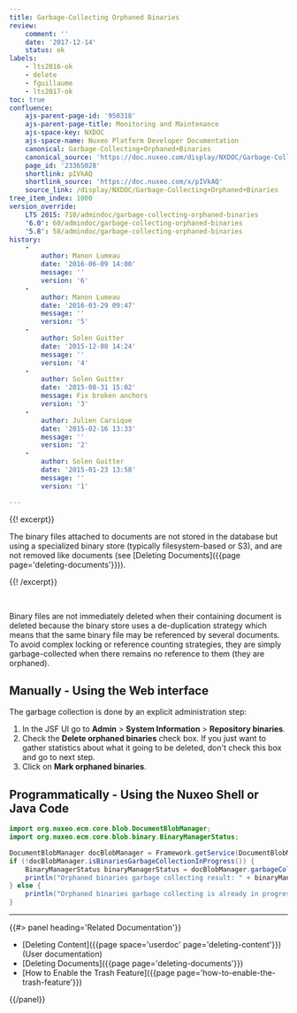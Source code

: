 ```yaml
---
title: Garbage-Collecting Orphaned Binaries
review:
    comment: ''
    date: '2017-12-14'
    status: ok
labels:
    - lts2016-ok
    - delete
    - fguillaume
    - lts2017-ok
toc: true
confluence:
    ajs-parent-page-id: '950318'
    ajs-parent-page-title: Monitoring and Maintenance
    ajs-space-key: NXDOC
    ajs-space-name: Nuxeo Platform Developer Documentation
    canonical: Garbage-Collecting+Orphaned+Binaries
    canonical_source: 'https://doc.nuxeo.com/display/NXDOC/Garbage-Collecting+Orphaned+Binaries'
    page_id: '23365028'
    shortlink: pIVkAQ
    shortlink_source: 'https://doc.nuxeo.com/x/pIVkAQ'
    source_link: /display/NXDOC/Garbage-Collecting+Orphaned+Binaries
tree_item_index: 1000
version_override:
    LTS 2015: 710/admindoc/garbage-collecting-orphaned-binaries
    '6.0': 60/admindoc/garbage-collecting-orphaned-binaries
    '5.8': 58/admindoc/garbage-collecting-orphaned-binaries
history:
    -
        author: Manon Lumeau
        date: '2016-06-09 14:00'
        message: ''
        version: '6'
    -
        author: Manon Lumeau
        date: '2016-03-29 09:47'
        message: ''
        version: '5'
    -
        author: Solen Guitter
        date: '2015-12-08 14:24'
        message: ''
        version: '4'
    -
        author: Solen Guitter
        date: '2015-08-31 15:02'
        message: Fix broken anchors
        version: '3'
    -
        author: Julien Carsique
        date: '2015-02-16 13:33'
        message: ''
        version: '2'
    -
        author: Solen Guitter
        date: '2015-01-23 13:58'
        message: ''
        version: '1'

---
```

{{! excerpt}}

The binary files attached to documents are not stored in the database but using a specialized binary store (typically filesystem-based or S3), and are not removed like documents (see [Deleting Documents]({{page page='deleting-documents'}})).

{{! /excerpt}}

&nbsp;

Binary files are not immediately deleted when their containing document is deleted because the binary store uses a de-duplication strategy which means that the same binary file may be referenced by several documents. To avoid complex locking or reference counting strategies, they are simply garbage-collected when there remains no reference to them (they are orphaned).

## Manually - Using the Web interface

The garbage collection is done by an explicit administration step:

1.  In the JSF UI go to **Admin** > **System Information** > **Repository binaries**.
2.  Check the **Delete orphaned binaries** check box. If you just want to gather statistics about what it going to be deleted, don't check this box and go to next step.
3.  Click on **Mark orphaned binaries**.

## Programmatically - Using the Nuxeo Shell or Java Code

```java
import org.nuxeo.ecm.core.blob.DocumentBlobManager;
import org.nuxeo.ecm.core.blob.binary.BinaryManagerStatus;

DocumentBlobManager docBlobManager = Framework.getService(DocumentBlobManager.class);
if (!docBlobManager.isBinariesGarbageCollectionInProgress()) {
    BinaryManagerStatus binaryManagerStatus = docBlobManager.garbageCollectBinaries(true);
    println("Orphaned binaries garbage collecting result: " + binaryManagerStatus);
} else {
    println("Orphaned binaries garbage collecting is already in progress.");
}

```

* * *

<div class="row" data-equalizer data-equalize-on="medium"><div class="column medium-6">{{#> panel heading='Related Documentation'}}

- [Deleting Content]({{page space='userdoc' page='deleting-content'}}) (User documentation)
- [Deleting Documents]({{page page='deleting-documents'}})
- [How to Enable the Trash Feature]({{page page='how-to-enable-the-trash-feature'}})

{{/panel}}</div><div class="column medium-6">
</div></div>
